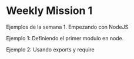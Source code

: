 # Weekly Mission 1

Ejemplos de la semana 1. Empezando con NodeJS

Ejemplo 1: Definiendo el primer modulo en node.

Ejemplo 2: Usando exports y require


